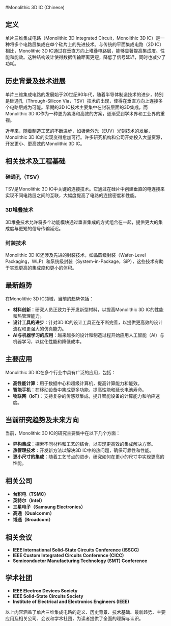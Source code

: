 #Monolithic 3D IC (Chinese)

## 定义
单片三维集成电路（Monolithic 3D Integrated Circuit，Monolithic 3D IC）是一种将多个电路层集成在单个硅片上的先进技术。与传统的平面集成电路（2D IC）相比，Monolithic 3D IC通过在垂直方向上堆叠电路层，能够显著提高集成度、性能和能效。这种结构设计使得数据传输距离更短，降低了信号延迟，同时也减少了功耗。

## 历史背景及技术进展
单片三维集成电路的发展始于20世纪90年代，随着半导体制造技术的进步，特别是硅通孔（Through-Silicon Via，TSV）技术的出现，使得在垂直方向上连接多个电路层成为可能。早期的3D IC技术主要集中在封装层面的3D集成，而Monolithic 3D IC作为一种更为紧凑和高效的方案，逐渐受到学术界和工业界的重视。

近年来，随着制造工艺的不断进步，如极紫外光（EUV）光刻技术的发展，Monolithic 3D IC的实现变得愈加可行。许多研究机构和公司开始投入大量资源，开发更小、更高效的Monolithic 3D IC。

## 相关技术及工程基础
### 硅通孔（TSV）
TSV是Monolithic 3D IC中关键的连接技术。它通过在硅片中创建垂直的电连接来实现不同电路层之间的互联，大幅度提高了电路的连接密度和性能。

### 3D堆叠技术
3D堆叠技术允许将多个功能模块通过垂直集成的方式组合在一起，提供更大的集成度与更短的信号传输延迟。

### 封装技术
Monolithic 3D IC还涉及先进的封装技术，如晶圆级封装（Wafer-Level Packaging，WLP）和系统级封装（System-in-Package，SiP），这些技术有助于实现更高的集成度和更小的体积。

## 最新趋势
在Monolithic 3D IC领域，当前的趋势包括：
- **材料创新**：研究人员正致力于开发新型材料，以提高Monolithic 3D IC的性能和热管理能力。
- **设计工具的进步**：针对3D IC的设计工具正在不断完善，以提供更高效的设计流程和更强大的仿真能力。
- **AI与机器学习的应用**：越来越多的设计和制造过程开始应用人工智能（AI）与机器学习，以优化性能和降低成本。

## 主要应用
Monolithic 3D IC在多个行业中具有广泛的应用，包括：
- **高性能计算**：用于数据中心和超级计算机，提高计算能力和能效。
- **智能手机**：在移动设备中集成更多功能，提高性能和延长电池寿命。
- **物联网（IoT）**：支持复杂的传感器集成，提升智能设备的计算能力和响应速度。

## 当前研究趋势及未来方向
当前，Monolithic 3D IC的研究主要集中在以下几个方面：
- **异构集成**：探索不同材料和工艺的结合，以实现更高效的集成解决方案。
- **热管理技术**：开发新方法以解决3D IC中的热问题，确保可靠性和性能。
- **更小尺寸的集成**：随着工艺节点的进步，研究如何在更小的尺寸中实现更高的性能。

## 相关公司
- **台积电（TSMC）**
- **英特尔（Intel）**
- **三星电子（Samsung Electronics）**
- **高通（Qualcomm）**
- **博通（Broadcom）**

## 相关会议
- **IEEE International Solid-State Circuits Conference (ISSCC)**
- **IEEE Custom Integrated Circuits Conference (CICC)**
- **Semiconductor Manufacturing Technology (SMT) Conference**

## 学术社团
- **IEEE Electron Devices Society**
- **IEEE Solid-State Circuits Society**
- **Institute of Electrical and Electronics Engineers (IEEE)**

以上内容涵盖了单片三维集成电路的定义、历史背景、技术基础、最新趋势、主要应用及相关公司、会议和学术社团，为读者提供了全面的理解与认识。